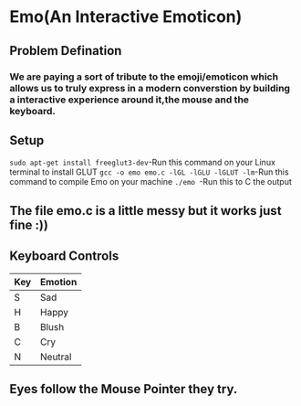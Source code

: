 # Emo(An Interactive Emoticon)
## Problem Defination
### We are paying a sort of tribute to the emoji/emoticon which allows us to truly express in a modern converstion by building a interactive experience around it,the mouse and the keyboard.
## Setup
`sudo apt-get install freeglut3-dev`-Run this command on your Linux terminal to install GLUT
`gcc -o emo emo.c -lGL -lGLU -lGLUT -lm`-Run this command to compile Emo on your machine
`./emo `-Run this to C the output
## The file emo.c is a little messy but it works just fine :))
## Keyboard Controls
|Key|Emotion| 
|----|------|
|S|Sad|
|H|Happy|
|B|Blush|
|C|Cry|
|N|Neutral|
## Eyes follow the Mouse Pointer they try.